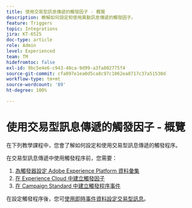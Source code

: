 ```yaml
---
title: 使用交易型訊息傳遞的觸發因子 - 概覽
description: 瞭解如何設定和使用異動訊息傳遞的觸發因子。
feature: Triggers
topic: Integrations
jira: KT-6525
doc-type: article
role: Admin
level: Experienced
team: TM
hidefromtoc: false
exl-id: 9bc5e4e6-c943-40ca-9d99-a3fa802775f4
source-git-commit: cfa097e1ea0d5ca8c97c1062ea8717c37a51530d
workflow-type: tm+mt
source-wordcount: '89'
ht-degree: 100%

---
```


# 使用交易型訊息傳遞的觸發因子 - 概覽

在下列教學課程中，您會了解如何設定和使用交易型訊息傳遞的觸發程序。

在交易型訊息傳遞中使用觸發程序前，您需要：

1. [為觸發器設定 Adobe Experience Platform 資料彙集](/help/integrations/configure-launch-for-triggers.md)
2. [在 Experience Cloud 中建立觸發因子](https://experienceleague.adobe.com/zh-hant/docs/core-services/interface/triggers)
3. [在 Campaign Standard 中建立觸發程序事件](/help/integrations/create-a-trigger-event.md)

在設定觸發程序後，您可[使用即時事件資料設定交易型訊息](/help/integrations/configure-transactional-messages-using-realtime-event-data.md)。
